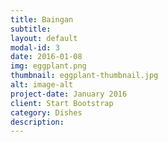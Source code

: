```yaml
---
title: Baingan
subtitle: 
layout: default
modal-id: 3
date: 2016-01-08
img: eggplant.png
thumbnail: eggplant-thumbnail.jpg
alt: image-alt
project-date: January 2016
client: Start Bootstrap
category: Dishes
description: 
---
```

